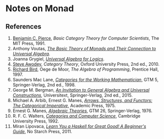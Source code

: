 # Notes on Monad

##  References
1. [Benjamin C. Pierce](http://www.cis.upenn.edu/~bcpierce/), _Basic Category Theory for Computer Scientists_, The MIT Press, 1991.
1. Anthony Voutas, _[The Basic Theory of Monads and Their Connection to Universal Algebra](http://courses.cecs.anu.edu.au/courses/CS_PROJECTS/12S1/Reports/Anthony_Voutas_Report.pdf)_.
1. Joanna Grygiel, _[Universal Algebra for Logics](http://www.uni-log.org/joana.pdf)_.
1. [Steve Awodey](http://www.andrew.cmu.edu/user/awodey/), _Category Theory_, Oxford University Press, 2nd ed., 2010.
1. [Richard Bird](http://www.cs.ox.ac.uk/richard.bird/), Oege de Moor, _The Algebra of Programming_, Prentice Hall, 1997.
1. Saunders Mac Lane, _[Categories for the Working Mathematician](https://link.springer.com/book/10.1007/978-1-4757-4721-8)_, GTM 5, Springer-Verlag, 2nd ed., 1998.
1. George M. Bergman, _[An Invitation to General Algebra and Universal Constructions](http://www.springer.com/mathematics/algebra/book/978-3-319-11477-4)_, Universitext, Springer-Verlag, 2nd ed., 2015.
1. Michael A. Arbib, Ernest G. Manes, _[Arrows, Structures, and Functors: The Categorical Imperative](https://www.amazon.com/Arrows-Structures-Functors-Categorical-Imperative/dp/0120590603)_, Academic Press, 1975.
1. Ernest G. Manes, _[Algebraic Theories](http://www.springer.com/gp/book/9781461298625)_, GTM 26, Springer-Verlag, 1976.
1. R. F. C. Walters, _[Categories and Computer Science](https://www.cambridge.org/core/books/categories-and-computer-science/203EBBEE29BEADB035C9DD80191E67B1)_, Cambridge University Press, 1992.
1. Miran Lipovaca, _[Learn You a Haskell for Great Good! A Beginner's Guide](http://learnyouahaskell.com/)_, No Starch Press, 2011.
